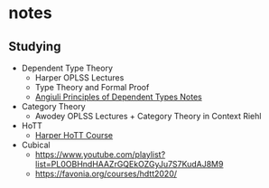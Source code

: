 # notes
## Studying
* Dependent Type Theory
  - Harper OPLSS Lectures
  - Type Theory and Formal Proof
  - [Angiuli Principles of Dependent Types Notes]([url](https://carloangiuli.com/courses/b619-sp24/notes.pdf))
* Category Theory
  - Awodey OPLSS Lectures + Category Theory in Context Riehl
* HoTT
  - [Harper HoTT Course]([url](https://scs.hosted.panopto.com/Panopto/Pages/Sessions/List.aspx#folderID=%2207756bb0-b872-4a4a-95b1-b77ad206dab3%22))
* Cubical
  - https://www.youtube.com/playlist?list=PL0OBHndHAAZrGQEkOZGyJu7S7KudAJ8M9
  - https://favonia.org/courses/hdtt2020/
